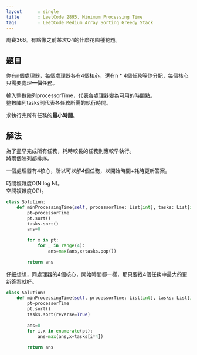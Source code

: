 ```yaml
---
layout      : single
title       : LeetCode 2895. Minimum Processing Time
tags        : LeetCode Medium Array Sorting Greedy Stack
---
```

周賽366。有點像之前某次Q4的什麼花園種花題。  

## 題目

你有n個處理器，每個處理器各有4個核心，還有n \* 4個任務等你分配，每個核心只需要處理**一個**任務。  

輸入整數陣列processorTime，代表各處理器變為可用的時間點。  
整數陣列tasks則代表各任務所需的執行時間。  

求執行完所有任務的**最小時間**。  

## 解法

為了盡早完成所有任務，耗時較長的任務則應較早執行。  
將兩個陣列都排序。  

一個處理器有4核心，所以可以解4個任務，以開始時間+耗時更新答案。  

時間複雜度O(N log N)。  
空間複雜度O(1)。  

```python
class Solution:
    def minProcessingTime(self, processorTime: List[int], tasks: List[int]) -> int:
        pt=processorTime
        pt.sort()
        tasks.sort()
        ans=0
        
        for x in pt:
            for _ in range(4):
                ans=max(ans,x+tasks.pop())
                
        return ans
```

仔細想想，同處理器的4個核心，開始時間都一樣，那只要找4個任務中最大的更新答案就好。  

```python
class Solution:
    def minProcessingTime(self, processorTime: List[int], tasks: List[int]) -> int:
        pt=processorTime
        pt.sort()
        tasks.sort(reverse=True)
        
        ans=0
        for i,x in enumerate(pt):
            ans=max(ans,x+tasks[i*4])
                
        return ans
```
